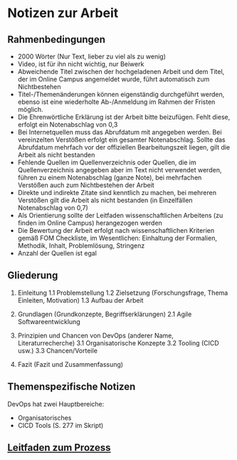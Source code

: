 # Notizen zur Arbeit
## Rahmenbedingungen
- 2000 Wörter (Nur Text, lieber zu viel als zu wenig)
- Video, ist für ihn nicht wichtig, nur Beiwerk
- Abweichende Titel zwischen der hochgeladenen Arbeit und dem Titel, der im Online Campus angemeldet wurde, führt automatisch zum Nichtbestehen
- Titel-/Themenänderungen können eigenständig durchgeführt werden, ebenso ist eine wiederholte Ab-/Anmeldung im Rahmen der Fristen möglich.
- Die Ehrenwörtliche Erklärung ist der Arbeit bitte beizufügen. Fehlt diese, erfolgt ein Notenabschlag von 0,3 
- Bei Internetquellen muss das Abrufdatum mit angegeben werden. Bei vereinzelten Verstößen erfolgt ein gesamter Notenabschlag. Sollte das Abrufdatum mehrfach vor der offiziellen Bearbeitungszeit liegen, gilt die Arbeit als nicht bestanden
- Fehlende Quellen im Quellenverzeichnis oder Quellen, die im Quellenverzeichnis angegeben aber im Text nicht verwendet werden, führen zu einem Notenabschlag (ganze Note), bei mehrfachen Verstößen auch zum Nichtbestehen der Arbeit
- Direkte und indirekte Zitate sind kenntlich zu machen, bei mehreren Verstößen gilt die Arbeit als nicht bestanden (in Einzelfällen Notenabschlag von 0,7)
- Als Orientierung sollte der Leitfaden wissenschaftlichen Arbeitens (zu finden im Online Campus) herangezogen werden
- Die Bewertung der Arbeit erfolgt nach wissenschaftlichen Kriterien gemäß FOM Checkliste, im Wesentlichen: Einhaltung der Formalien, Methodik, Inhalt, Problemlösung, Stringenz 
- Anzahl der Quellen ist egal

## Gliederung
1. Einleitung
    1.1 Problemstellung
    1.2 Zielsetzung (Forschungsfrage, Thema Einleiten, Motivation)
    1.3 Aufbau der Arbeit
2. Grundlagen (Grundkonzepte, Begriffserklärungen)
    2.1 Agile Softwareentwicklung
3. Prinzipien und Chancen von DevOps (anderer Name, Literaturrecherche)
    3.1 Organisatorische Konzepte
    3.2 Tooling (CICD usw.)
    3.3 Chancen/Vorteile

4. Fazit (Fazit und Zusammenfassung)

## Themenspezifische Notizen
DevOps hat zwei Hauptbereiche: 
- Organisatorisches 
- CICD Tools (S. 277 im Skript)

## [Leitfaden zum Prozess](Leitfaden_Seminararbeiten_Stand_Nov_2020.pdf)
